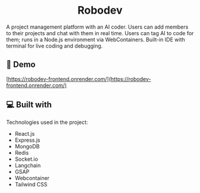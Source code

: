 <h1 align="center" id="title">Robodev</h1>

<p id="description">A project management platform with an AI coder. Users can add members to their projects and chat with them in real time. Users can tag AI to code for them; runs in a Node.js environment via WebContainers. Built-in IDE with terminal for live coding and debugging.</p>

<h2>🚀 Demo</h2>

[https://robodev-frontend.onrender.com/](https://robodev-frontend.onrender.com/)

  
  
<h2>💻 Built with</h2>

Technologies used in the project:

*   React.js
*   Express.js
*   MongoDB
*   Redis
*   Socket.io
*   Langchain
*   GSAP
*   Webcontainer
*   Tailwind CSS
